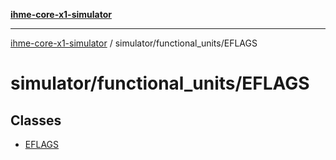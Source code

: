 [**ihme-core-x1-simulator**](../../../README.md)

***

[ihme-core-x1-simulator](../../../modules.md) / simulator/functional\_units/EFLAGS

# simulator/functional\_units/EFLAGS

## Classes

- [EFLAGS](classes/EFLAGS.md)
